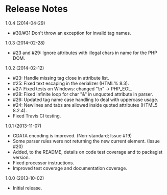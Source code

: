 # Release Notes

1.0.4 (2014-04-29)
- #30/#31 Don't throw an exception for invalid tag names.

1.0.3 (2014-02-28)
- #23 and #29: Ignore attributes with illegal chars in name for the PHP DOM.

1.0.2 (2014-02-12)
- #23: Handle missing tag close in attribute list.
- #25: Fixed text escaping in the serializer (HTML% 8.3).
- #27: Fixed tests on Windows: changed "\n" -> PHP_EOL.
- #28: Fixed infinite loop for char "&" in unquoted attribute in parser.
- #26: Updated tag name case handling to deal with uppercase usage.
- #24: Newlines and tabs are allowed inside quoted attributes (HTML5 8.2.4).
- Fixed Travis CI testing.

1.0.1 (2013-11-07)
- CDATA encoding is improved. (Non-standard; Issue #19)
- Some parser rules were not returning the new current element. (Issue #20)
- Added, to the README, details on code test coverage and to packagist version.
- Fixed processor instructions.
- Improved test coverage and documentation coverage.

1.0.0 (2013-10-02)
- Initial release.
